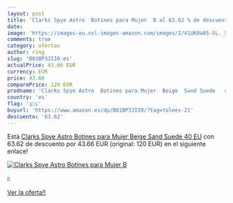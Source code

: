 ```yaml
---
layout: post
title: 'Clarks Spye Astro  Botines para Mujer  B al 63.62 % de descuento'
date: 
image: 'https://images-eu.ssl-images-amazon.com/images/I/41UKOaA5-SL._SL200_.jpg'
comments: true
category: ofertas
author: ring
slug: 'B01BP3JII0-es'
actualPrice: 43.66 EUR
currency: EUR
price: 43.66
comparePrice: 120 EUR
prodname: 'Clarks Spye Astro  Botines para Mujer  Beige  Sand Suede   40 EU'
country: 'es'
flag: '🇪🇸'
buyurl: 'https://www.amazon.es/dp/B01BP3JII0/?tag=tolees-21'
descuento: '63.62'
---
```


Está [Clarks Spye Astro  Botines para Mujer  Beige  Sand Suede   40 EU](https://www.amazon.es/dp/B01BP3JII0/?tag=tolees-21) con 63.62 de descuento por 43.66 EUR (original: 120 EUR) en el siguiente enlace!

[![Clarks Spye Astro  Botines para Mujer  B](https://images-eu.ssl-images-amazon.com/images/I/41UKOaA5-SL._SL200_.jpg)](https://www.amazon.es/dp/B01BP3JII0/?tag=tolees-21)

ℹ️:


[Ver la oferta!!](https://www.amazon.es/dp/B01BP3JII0/?tag=tolees-21)
